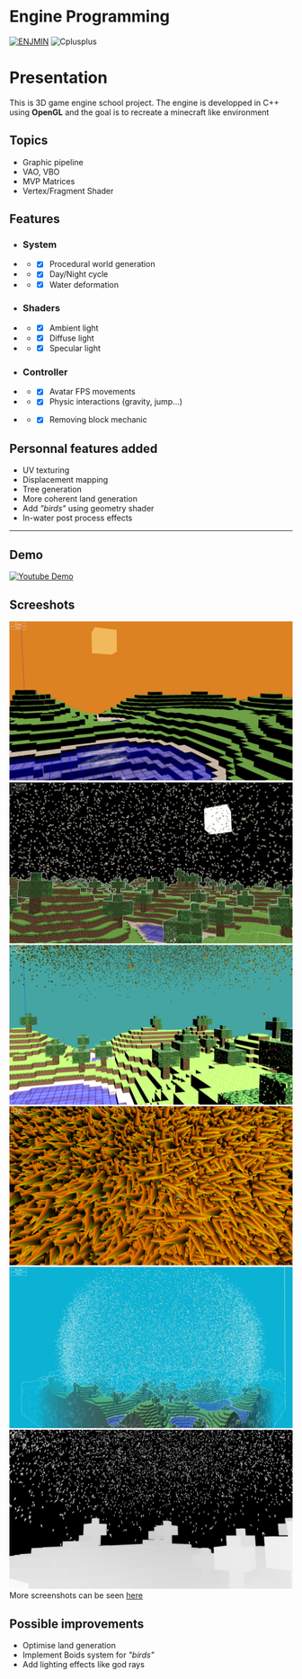 # Engine Programming

[![ENJMIN](https://img.shields.io/badge/%20ENJMIN-c1002a?style=for-the-badge)](https://enjmin.cnam.fr/)
![Cplusplus](https://img.shields.io/badge/made%20in%20c%2B%2B-ffffff?style=for-the-badge&logo=opengl&logoSize=auto&color=white)

# Presentation

This is 3D game engine school project. The engine is developped in C++ using **OpenGL** and the goal is to recreate a minecraft like environment

## Topics
- Graphic pipeline
- VAO, VBO
- MVP Matrices
- Vertex/Fragment Shader

## Features
- ### System
- - - [x] Procedural world generation
- - - [x] Day/Night cycle
- - - [x] Water deformation

- ### Shaders
- - - [x] Ambient light
- - - [x] Diffuse light
- - - [x] Specular light

- ### Controller
- - - [x] Avatar FPS movements
- - - [x] Physic interactions (gravity, jump...)
- - - [x] Removing block mechanic


## Personnal features added
- UV texturing
- Displacement mapping
- Tree generation
- More coherent land generation
- Add *"birds"* using geometry shader
- In-water post process effects

---
## Demo
[![Youtube Demo](https://img.youtube.com/vi/35LwswKQzsk/0.jpg)](https://youtu.be/35LwswKQzsk)

## Screeshots
![Sceenshot](Screenshots/2024_4_27_16_25_13_361.png)
![Sceenshot](Screenshots/2024_5_9_9_44_0_448.png)
![Sceenshot](Screenshots/2024_4_29_0_34_5_277.png)
![Sceenshot](Screenshots/2024_4_29_19_24_37_396.png)
![Sceenshot](Screenshots/2024_5_8_12_18_48_92.png)
![Sceenshot](Screenshots/2024_4_29_15_5_17_926.png)
More screenshots can be seen [here](Screenshots/)



## Possible improvements
- Optimise land generation
- Implement Boids system for *"birds"*
- Add lighting effects like god rays
